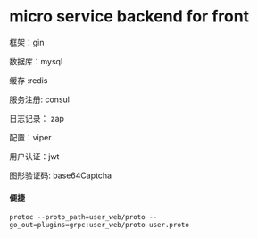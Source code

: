 
# micro service  backend for front 


框架：gin

数据库：mysql

缓存 :redis

服务注册: consul 

日志记录： zap

配置：viper 

用户认证：jwt 

图形验证码: base64Captcha


#### 便捷
```shell script
protoc --proto_path=user_web/proto --go_out=plugins=grpc:user_web/proto user.proto
```
